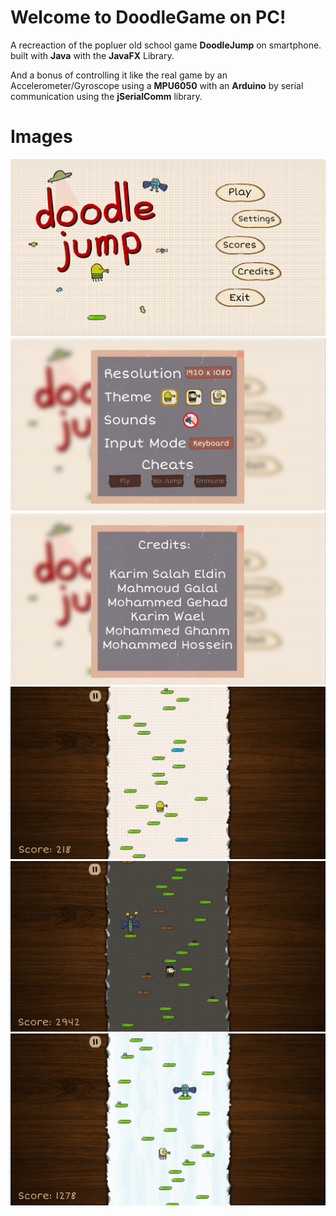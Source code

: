 # Welcome to DoodleGame on PC!

A recreaction of the popluer old school game **DoodleJump** on smartphone. built with **Java** with the **JavaFX** Library.

And a bonus of controlling it like the real game by an Accelerometer/Gyroscope using a **MPU6050** with an **Arduino** by serial communication using the **jSerialComm** library.


# Images
![Main Menu](https://github.com/K4rimCraft/DoodleJump/blob/main/Docs/First.png)
![SettingsMenu](https://github.com/K4rimCraft/DoodleJump/blob/main/Docs/Second.png)
![Credits Menu](https://github.com/K4rimCraft/DoodleJump/blob/main/Docs/Third.png)
![Doodle Theme](https://github.com/K4rimCraft/DoodleJump/blob/main/Docs/Fourth.png)
![Zombie Theme](https://github.com/K4rimCraft/DoodleJump/blob/main/Docs/Fifth.png)
![Snow Theme](https://github.com/K4rimCraft/DoodleJump/blob/main/Docs/Sixth.png)

